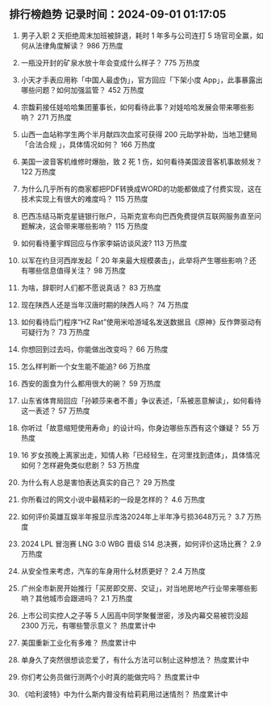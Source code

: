 
## 排行榜趋势 记录时间：2024-09-01 01:17:05
  
  1. 男子入职 2 天拒绝周末加班被辞退，耗时 1 年多与公司连打 5 场官司全赢，如何从法律角度解读？ 986 万热度
    
  2. 一瓶没开封的矿泉水放十年会变成什么样子？ 775 万热度
    
  3. 小天才手表应用称「中国人最虚伪」，官方回应「下架小度 App」，此事暴露出哪些问题？如何加强监管？ 452 万热度
    
  4. 宗馥莉接任娃哈哈集团董事长，如何看待此事？对娃哈哈发展会带来哪些影响？ 271 万热度
    
  5. 山西一血站称学生两个半月献四次血浆可获得 200 元助学补助，当地卫健局「合法合规 」，具体情况如何？ 166 万热度
    
  6. 美国一波音客机维修时爆胎，致 2 死 1 伤，如何看待美国波音客机事故频发？ 122 万热度
    
  7. 为什么几乎所有的商家都把PDF转换成WORD的功能都做成了付费实现，这在技术实现上有很大的难度吗？ 115 万热度
    
  8. 巴西冻结马斯克星链银行账户，马斯克宣布向巴西免费提供互联网服务直至问题解决，这会带来哪些影响？ 115 万热度
    
  9. 如何看待董宇辉回应与作家李娟访谈风波? 113 万热度
    
  10. 以军在约旦河西岸发起「 20 年来最大规模袭击」，此举将产生哪些影响？还有哪些信息值得关注？ 98 万热度
    
  11. 为啥，辞职时人们都不愿说真话？ 83 万热度
    
  12. 现在陕西人还是当年汉唐时期的陕西人吗？ 74 万热度
    
  13. 如何看待后门程序“HZ Rat”使用米哈游域名发送数据且《原神》反作弊驱动有可疑行为？ 73 万热度
    
  14. 你想回到过去吗，你能做出改变吗？ 66 万热度
    
  15. 怎么样判断一个女生能不能追? 66 万热度
    
  16. 西安的面食为什么都用很大的碗？ 59 万热度
    
  17. 山东省体育局回应「孙颖莎来者不善」争议表述，「系被恶意解读」，如何看待这一表述？ 57 万热度
    
  18. 你听过「故意缩短使用寿命」的设计吗，你身边哪些东西有这个嫌疑？ 55 万热度
    
  19. 16 岁女孩晚上离家出走，知情人称「已经轻生，在河里找到遗体」，具体情况如何？怎样避免类似悲剧？ 53 万热度
    
  20. 为什么有人总是害怕表达真实的自己？ 29 万热度
    
  21. 你所看过的网文小说中最精彩的一段是怎样的？ 4.6 万热度
    
  22. 如何评价英雄互娱半年报显示库洛2024年上半年净亏损3648万元？ 3.7 万热度
    
  23. 2024 LPL 冒泡赛 LNG 3:0 WBG 晋级 S14 总决赛，如何评价这场比赛？ 2.9 万热度
    
  24. 从安全性来考虑，汽车的车身用什么材质更好？ 2.4 万热度
    
  25. 广州全市新房开始推行「买房即交房、交证」，对当地房地产行业带来哪些影响？其他城市会跟进吗？ 2.1 万热度
    
  26. 上市公司实控人之子等 5 人因高中同学聚餐泄密，涉及内幕交易被罚没超 2300 万元，有哪些警示意义？ 热度累计中
    
  27. 美国重新工业化有多难？ 热度累计中
    
  28. 单身久了突然很想谈恋爱了，有什么方法可以制止这种想法？ 热度累计中
    
  29. 你们考公务员做行测两个小时真的能做完吗？ 热度累计中
    
  30. 《哈利波特》中为什么斯内普没有给莉莉用过迷情剂？ 热度累计中
    